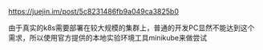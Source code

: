

https://juejin.im/post/5c8231486fb9a049ca3825b0

由于真实的k8s需要部署在较大规模的集群上，普通的开发PC显然不能达到这个需求，所以使用官方提供的本地实验环境工具minikube来做尝试


